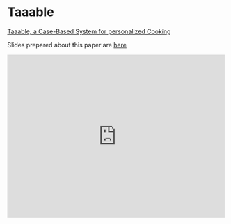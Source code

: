 # Taaable

[Taaable, a Case-Based System for personalized Cooking](taaable_paper.pdf)

Slides prepared about this paper are [here](taaable_slides.pdf)



<embed src="https://github.com/B3tty/BBL-WiMLDS/blob/feature/taaable/Taaable/Taaable_slides.pdf" width="500" height="375" 
 type="application/pdf">
